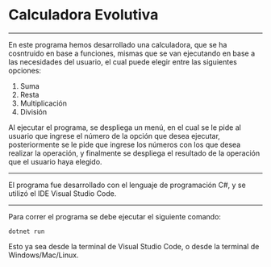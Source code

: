 # Calculadora Evolutiva

---

En este programa hemos desarrollado una calculadora, que se ha cosntruido en base a funciones,
mismas que se van ejecutando en base a las necesidades del usuario, el cual puede elegir entre
las siguientes opciones:

1. Suma
2. Resta
3. Multiplicación
4. División

Al ejecutar el programa, se despliega un menú, en el cual se le pide al usuario que ingrese
el número de la opción que desea ejecutar, posteriormente se le pide que ingrese los números
con los que desea realizar la operación, y finalmente se despliega el resultado de la operación
que el usuario haya elegido.

---

El programa fue desarrollado con el lenguaje de programación C#, y se utilizó el IDE Visual Studio Code.

---

Para correr el programa se debe ejecutar el siguiente comando:

```dotnet run```

Esto ya sea desde la terminal de Visual Studio Code, o desde la terminal de Windows/Mac/Linux.